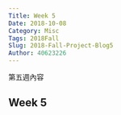```yaml
---
Title: Week 5
Date: 2018-10-08
Category: Misc
Tags: 2018Fall
Slug: 2018-Fall-Project-Blog5
Author: 40623226
---
```


第五週內容

<!-- PELICAN_END_SUMMARY -->

Week 5
----
